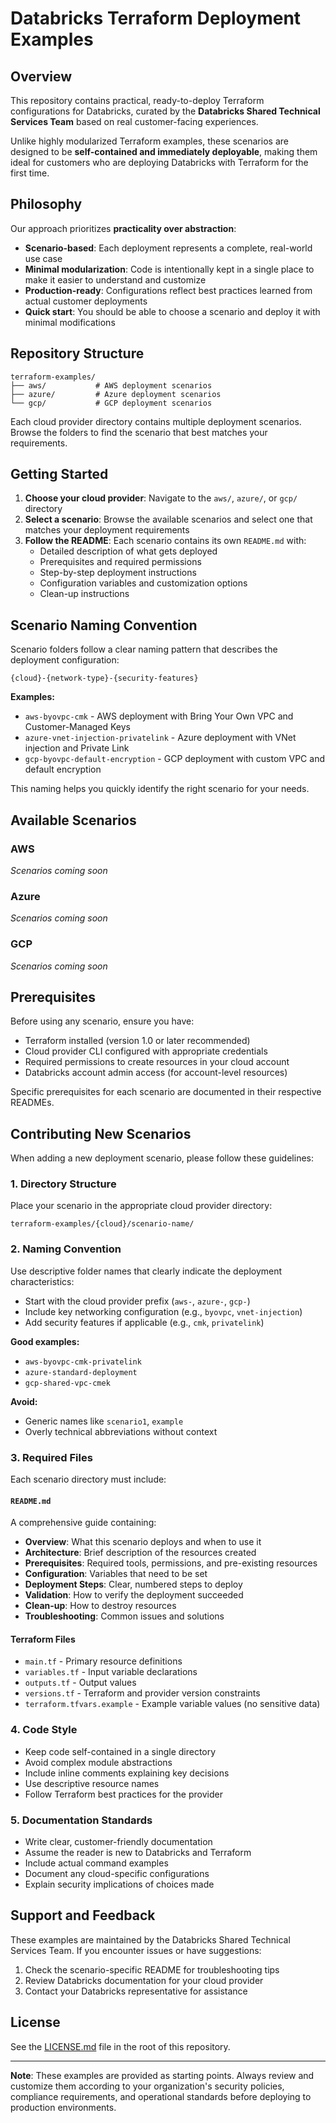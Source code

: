 # Databricks Terraform Deployment Examples

## Overview

This repository contains practical, ready-to-deploy Terraform configurations for Databricks, curated by the **Databricks Shared Technical Services Team** based on real customer-facing experiences.

Unlike highly modularized Terraform examples, these scenarios are designed to be **self-contained and immediately deployable**, making them ideal for customers who are deploying Databricks with Terraform for the first time.

## Philosophy

Our approach prioritizes **practicality over abstraction**:

- **Scenario-based**: Each deployment represents a complete, real-world use case
- **Minimal modularization**: Code is intentionally kept in a single place to make it easier to understand and customize
- **Production-ready**: Configurations reflect best practices learned from actual customer deployments
- **Quick start**: You should be able to choose a scenario and deploy it with minimal modifications

## Repository Structure

```
terraform-examples/
├── aws/           # AWS deployment scenarios
├── azure/         # Azure deployment scenarios
└── gcp/           # GCP deployment scenarios
```

Each cloud provider directory contains multiple deployment scenarios. Browse the folders to find the scenario that best matches your requirements.

## Getting Started

1. **Choose your cloud provider**: Navigate to the `aws/`, `azure/`, or `gcp/` directory
2. **Select a scenario**: Browse the available scenarios and select one that matches your deployment requirements
3. **Follow the README**: Each scenario contains its own `README.md` with:
   - Detailed description of what gets deployed
   - Prerequisites and required permissions
   - Step-by-step deployment instructions
   - Configuration variables and customization options
   - Clean-up instructions

## Scenario Naming Convention

Scenario folders follow a clear naming pattern that describes the deployment configuration:

```
{cloud}-{network-type}-{security-features}
```

**Examples:**
- `aws-byovpc-cmk` - AWS deployment with Bring Your Own VPC and Customer-Managed Keys
- `azure-vnet-injection-privatelink` - Azure deployment with VNet injection and Private Link
- `gcp-byovpc-default-encryption` - GCP deployment with custom VPC and default encryption

This naming helps you quickly identify the right scenario for your needs.

## Available Scenarios

### AWS
*Scenarios coming soon*

### Azure
*Scenarios coming soon*

### GCP
*Scenarios coming soon*

## Prerequisites

Before using any scenario, ensure you have:

- Terraform installed (version 1.0 or later recommended)
- Cloud provider CLI configured with appropriate credentials
- Required permissions to create resources in your cloud account
- Databricks account admin access (for account-level resources)

Specific prerequisites for each scenario are documented in their respective READMEs.

## Contributing New Scenarios

When adding a new deployment scenario, please follow these guidelines:

### 1. Directory Structure
Place your scenario in the appropriate cloud provider directory:
```
terraform-examples/{cloud}/scenario-name/
```

### 2. Naming Convention
Use descriptive folder names that clearly indicate the deployment characteristics:
- Start with the cloud provider prefix (`aws-`, `azure-`, `gcp-`)
- Include key networking configuration (e.g., `byovpc`, `vnet-injection`)
- Add security features if applicable (e.g., `cmk`, `privatelink`)

**Good examples:**
- `aws-byovpc-cmk-privatelink`
- `azure-standard-deployment`
- `gcp-shared-vpc-cmek`

**Avoid:**
- Generic names like `scenario1`, `example`
- Overly technical abbreviations without context

### 3. Required Files
Each scenario directory must include:

#### `README.md`
A comprehensive guide containing:
- **Overview**: What this scenario deploys and when to use it
- **Architecture**: Brief description of the resources created
- **Prerequisites**: Required tools, permissions, and pre-existing resources
- **Configuration**: Variables that need to be set
- **Deployment Steps**: Clear, numbered steps to deploy
- **Validation**: How to verify the deployment succeeded
- **Clean-up**: How to destroy resources
- **Troubleshooting**: Common issues and solutions

#### Terraform Files
- `main.tf` - Primary resource definitions
- `variables.tf` - Input variable declarations
- `outputs.tf` - Output values
- `versions.tf` - Terraform and provider version constraints
- `terraform.tfvars.example` - Example variable values (no sensitive data)

### 4. Code Style
- Keep code self-contained in a single directory
- Avoid complex module abstractions
- Include inline comments explaining key decisions
- Use descriptive resource names
- Follow Terraform best practices for the provider

### 5. Documentation Standards
- Write clear, customer-friendly documentation
- Assume the reader is new to Databricks and Terraform
- Include actual command examples
- Document any cloud-specific configurations
- Explain security implications of choices made

## Support and Feedback

These examples are maintained by the Databricks Shared Technical Services Team. If you encounter issues or have suggestions:

1. Check the scenario-specific README for troubleshooting tips
2. Review Databricks documentation for your cloud provider
3. Contact your Databricks representative for assistance

## License

See the [LICENSE.md](../../LICENSE.md) file in the root of this repository.

---

**Note**: These examples are provided as starting points. Always review and customize them according to your organization's security policies, compliance requirements, and operational standards before deploying to production environments.

